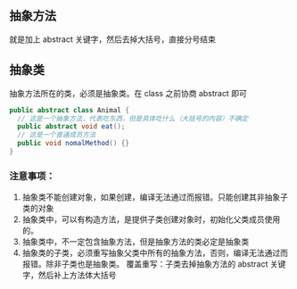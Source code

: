 ## 抽象方法

就是加上 abstract 关键字，然后去掉大括号，直接分号结束

## 抽象类

抽象方法所在的类，必须是抽象类。在 class 之前协商 abstract 即可

```java
public abstract class Animal {
  // 这是一个抽象方法，代表吃东西，但是具体吃什么（大括号的内容）不确定
  public abstract void eat();
  // 这是一个普通成员方法
  public void nomalMethod() {}
}
```

### 注意事项：

1. 抽象类不能创建对象，如果创建，编译无法通过而报错。只能创建其非抽象子类的对象
2. 抽象类中，可以有构造方法，是提供子类创建对象时，初始化父类成员使用的。
3. 抽象类中，不一定包含抽象方法，但是抽象方法的类必定是抽象类
4. 抽象类的子类，必须重写抽象父类中所有的抽象方法，否则，编译无法通过而报错。除非子类也是抽象类。
   覆盖重写：子类去掉抽象方法的 abstract 关键字，然后补上方法体大括号
